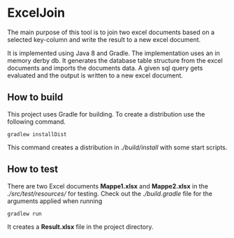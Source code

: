 # ExcelJoin
The main purpose of this tool is to join two excel documents based on a selected key-column and write the result to a new excel document. 

It is implemented using Java 8 and Gradle. The implementation uses an in memory derby db. It generates the database table structure from the excel documents and imports the documents data. A given sql query gets evaluated and the output is written to a new excel document.

## How to build
This project uses Gradle for building. To create a distribution use the following command.
```
gradlew installDist
```
This command creates a distribution in *./build/install* with some start scripts.
## How to test
There are two Excel documents **Mappe1.xlsx** and **Mappe2.xlsx** in the *./src/test/resources/* for testing. Check out the *./build.gradle* file for the arguments applied when running
```
gradlew run
```
It creates a **Result.xlsx** file in the project directory.
